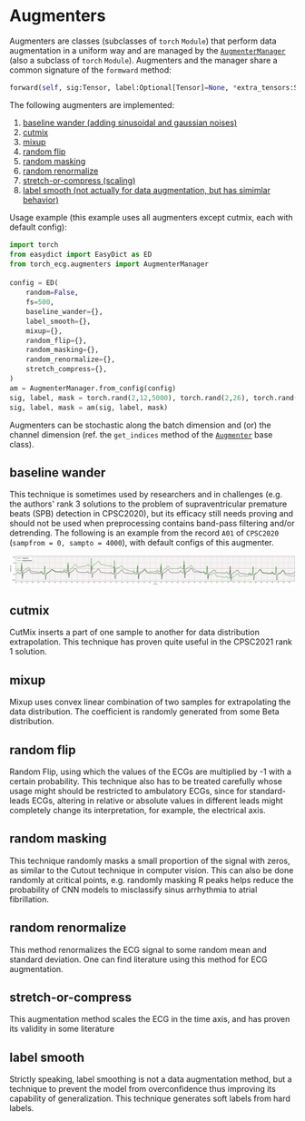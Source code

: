 # Augmenters

Augmenters are classes (subclasses of `torch` `Module`) that perform data augmentation in a uniform way and are managed by the [`AugmenterManager`](/torch_ecg/augmenters/augmenter_manager.py) (also a subclass of `torch` `Module`). Augmenters and the manager share a common signature of the `formward` method:
```python
forward(self, sig:Tensor, label:Optional[Tensor]=None, *extra_tensors:Sequence[Tensor], **kwargs:Any) -> Tuple[Tensor, ...]:
```

The following augmenters are implemented:
1. [baseline wander (adding sinusoidal and gaussian noises)](#baseline-wander)
2. [cutmix](#cutmix)
3. [mixup](#mixup)
4. [random flip](#random-flip)
5. [random masking](#random-masking)
6. [random renormalize](#random-renormalize)
7. [stretch-or-compress (scaling)](#stretch-or-compress)
8. [label smooth (not actually for data augmentation, but has simimlar behavior)](#label-smooth)

Usage example (this example uses all augmenters except cutmix, each with default config):
```python
import torch
from easydict import EasyDict as ED
from torch_ecg.augmenters import AugmenterManager

config = ED(
    random=False,
    fs=500,
    baseline_wander={},
    label_smooth={},
    mixup={},
    random_flip={},
    random_masking={},
    random_renormalize={},
    stretch_compress={},
)
am = AugmenterManager.from_config(config)
sig, label, mask = torch.rand(2,12,5000), torch.rand(2,26), torch.rand(2,5000,1)
sig, label, mask = am(sig, label, mask)
```

Augmenters can be stochastic along the batch dimension and (or) the channel dimension (ref. the `get_indices` method of the [`Augmenter`](/torch_ecg/augmenters/base.py) base class).

## baseline wander
This technique is sometimes used by researchers and in challenges (e.g. the authors' rank 3 solutions to the problem of supraventricular premature beats (SPB) detection in CPSC2020), but its efficacy still needs proving and should not be used when preprocessing contains band-pass filtering and/or detrending. The following is an example from the record `A01` of `CPSC2020` (`sampfrom = 0, sampto = 4000`), with default configs of this augmenter.

![aug_bl](/images/aug_bl.jpg)

## cutmix
CutMix inserts a part of one sample to another for data distribution extrapolation. This technique has proven quite useful in the CPSC2021 rank 1 solution.

## mixup
Mixup uses convex linear combination of two samples for extrapolating the data distribution. The coefficient is randomly generated from some Beta distribution.

## random flip
Random Flip, using which the values of the ECGs are multiplied by -1 with a certain probability. This technique also has to be treated carefully whose usage might should be restricted to ambulatory ECGs, since for standard-leads ECGs, altering in relative or absolute values in different leads might completely change its interpretation, for example, the electrical axis.

## random masking
This technique randomly masks a small proportion of the signal with zeros, as similar to the Cutout technique in computer vision. This can also be done randomly at critical points, e.g. randomly masking R peaks helps reduce the probability of CNN models to misclassify sinus arrhythmia to atrial fibrillation.

## random renormalize
This method renormalizes the ECG signal to some random mean and standard deviation. One can find literature using this method for ECG augmentation. 

## stretch-or-compress
This augmentation method scales the ECG in the time axis, and has proven its validity in some literature

## label smooth
Strictly speaking, label smoothing is not a data augmentation method, but a technique to prevent the model from overconfidence thus improving its capability of generalization. This technique generates soft labels from hard labels.
